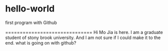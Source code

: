 # hello-world
first program with Github


==============================
Hi Mo Jia is here. I am a graduate student of stony brook university. 
And I am not sure if I could make it to the end.
what is going on with github?
